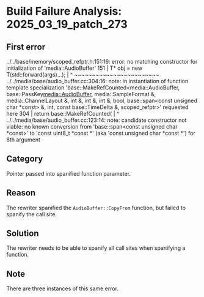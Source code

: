 # Build Failure Analysis: 2025_03_19_patch_273

## First error

../../base/memory/scoped_refptr.h:151:16: error: no matching constructor for initialization of 'media::AudioBuffer'
  151 |   T* obj = new T(std::forward<Args>(args)...);
      |                ^ ~~~~~~~~~~~~~~~~~~~~~~~~
../../media/base/audio_buffer.cc:304:16: note: in instantiation of function template specialization 'base::MakeRefCounted<media::AudioBuffer, base::PassKey<media::AudioBuffer>, media::SampleFormat &, media::ChannelLayout &, int &, int &, int &, bool, base::span<const unsigned char *const> &, int, const base::TimeDelta &, scoped_refptr<AudioBufferMemoryPool>>' requested here
  304 |   return base::MakeRefCounted<AudioBuffer>(
      |                ^
../../media/base/audio_buffer.cc:123:14: note: candidate constructor not viable: no known conversion from 'base::span<const unsigned char *const>' to 'const uint8_t *const *' (aka 'const unsigned char *const *') for 8th argument

## Category
Pointer passed into spanified function parameter.

## Reason
The rewriter spanified the `AudioBuffer::CopyFrom` function, but failed to spanify the call site.

## Solution
The rewriter needs to be able to spanify all call sites when spanifying a function.

## Note
There are three instances of this same error.